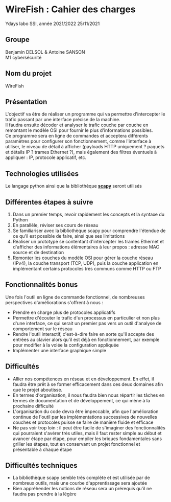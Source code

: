 # WireFish : Cahier des charges

Ydays labo SSI, année 2021/2022
25/11/2021

## Groupe

Benjamin DELSOL & Antoine SANSON \
M1 cybersécurité

## Nom du projet
WireFish

## Présentation
L'objectif va être de réaliser un programme qui va permettre d'intercepter le trafic passant par une interface précise de la machine. \
Il faudra ensuite décoder et analyser le trafic couche par couche en remontant le modèle OSI pour fournir le plus d'informations possibles. \
Ce programme sera en ligne de commandes et acceptera différents paramètres pour configurer son fonctionnement, comme l'interface à utiliser, le niveau de détail à afficher (payloads HTTP uniquement ? paquets et détails IP ? trames Ethernet ?), mais également des filtres éventuels à appliquer : IP, protocole applicatif, etc.
  
## Technologies utilisées
Le langage python ainsi que la bibliothèque [**scapy**](https://scapy.net/) seront utilisés

## Différentes étapes à suivre
1. Dans un premier temps, revoir rapidement les concepts et la syntaxe du Python
2. En parallèle, réviser ses cours de réseau
4. Se familiariser avec la bibliothèque scapy pour comprendre l'étendue de ce qu'il est possible de faire, ainsi que ses limitations
5. Réaliser un prototype se contentant d'intercepter les trames Ethernet et d'afficher des informations élémentaires à leur propos : adresse MAC source et de destination
6. Remonter les couches du modèle OSI pour gérer la couche réseau (IPv4), la couche transport (TCP, UDP), puis la couche application en implémentant certains protocoles très communs comme HTTP ou FTP

## Fonctionnalités bonus
Une fois l'outil en ligne de commande fonctionnel, de nombreuses perspectives d'améliorations s'offrent à nous :
- Prendre en charge plus de protocoles applicatifs
- Permettre d'écouter le trafic d'un processus en particulier et non plus d'une interface, ce qui serait un premier pas vers un outil d'analyse de comportement sur le réseau
- Rendre l'outil interactif, c'est-à-dire faire en sorte qu'il accepte des entrées au clavier alors qu'il est déjà en fonctionnement, par exemple pour modifier à la volée la configuration appliquée
- Implémenter une interface graphique simple

## Difficultés
- Allier nos compétences en réseau et en développement. En effet, il faudra être prêt à se former efficacement dans ces deux domaines afin que le projet aboutisse.
- En termes d'organisation, il nous faudra bien nous répartir les tâches en termes de documentation et de développement, ce qui mène à la prochaine difficulté
- L'organisation du code devra être impeccable, afin que l'amélioration continue de l'outil par les implémentations successives de nouvelles couches et protocoles puisse se faire de manière fluide et efficace 
- Ne pas voir trop loin : il peut être facile de s'imaginer des fonctionnalités qui pourraient s'avérer très utiles, mais il faut rester simple au début et avancer étape par étape, pour empiler les briques fondamentales sans griller les étapes, tout en conservant un projet fonctionnel et présentable à chaque étape

## Difficultés techniques
- La bibliothèque scapy semble très complète et est utilisée par de nombreux outils, mais une courbe d'apprentissage sera ajoutée
- Bien appréhender les notions de réseau sera un prérequis qu'il ne faudra pas prendre à la légère 
